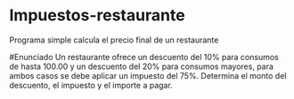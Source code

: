 # Impuestos-restaurante
Programa simple calcula el precio final de un restaurante


#Enunciado
Un restaurante ofrece un descuento del 10% para consumos de hasta 100.00 y un descuento del 20% para consumos mayores, para ambos casos se debe aplicar un impuesto del 75%. Determina el monto del descuento, el impuesto y el importe a pagar.
